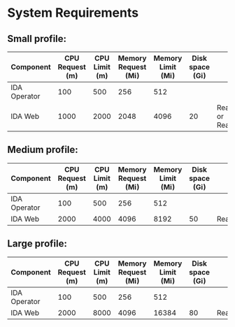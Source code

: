 # System Requirements

## Small profile:

Component | CPU Request (m) | CPU Limit (m) | Memory Request (Mi) | Memory Limit (Mi) | Disk space (Gi) | Access mode | Number of replicas
--- | --- | --- | --- | --- | --- | --- | ---
IDA Operator | 100 | 500 | 256 | 512 |  |  | 1
IDA Web | 1000 | 2000 | 2048 | 4096 | 20 | ReadWriteOnce(RWO) or ReadWriteMany(RWX) | 1

## Medium profile:

Component | CPU Request (m) | CPU Limit (m) | Memory Request (Mi) | Memory Limit (Mi) | Disk space (Gi) | Access mode | Number of replicas
--- | --- | --- | --- | --- | --- | --- | ---
IDA Operator | 100 | 500 | 256 | 512 |  |  | 1
IDA Web | 2000 | 4000 | 4096 | 8192 | 50 | ReadWriteMany(RWX) | 2


## Large profile:

Component | CPU Request (m) | CPU Limit (m) | Memory Request (Mi) | Memory Limit (Mi) | Disk space (Gi) | Access mode | Number of replicas
--- | --- | --- | --- | --- | --- | --- | ---
IDA Operator | 100 | 500 | 256 | 512 |  |  | 1
IDA Web | 2000 | 8000 | 4096 | 16384 | 80 | ReadWriteMany(RWX) | 2
